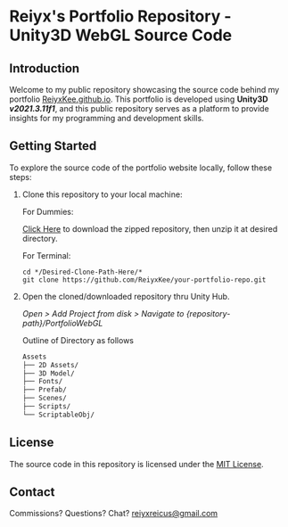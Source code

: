 # Reiyx's Portfolio Repository - Unity3D WebGL Source Code

## Introduction

Welcome to my public repository showcasing the source code behind my portfolio [ReiyxKee.github.io](https://reiyxkee.github.io). 
This portfolio is developed using **Unity3D *v2021.3.11f1***, and this public repository serves as a platform to provide insights for my programming and development skills.


## Getting Started

To explore the source code of the portfolio website locally, follow these steps:

1. Clone this repository to your local machine:

   For Dummies:
   
   [Click Here](https://github.com/ReiyxKee/PortfolioWebGL/archive/refs/heads/main.zip) to download the zipped repository, then unzip it at desired directory.
   
   For Terminal:
   ```
   cd */Desired-Clone-Path-Here/*
   git clone https://github.com/ReiyxKee/your-portfolio-repo.git
   ```
   
2. Open the cloned/downloaded repository thru Unity Hub.

   *Open > Add Project from disk > Navigate to {repository-path}/PortfolioWebGL*

   Outline of Directory as follows
   ```bash
   Assets
   ├── 2D Assets/
   ├── 3D Model/
   ├── Fonts/
   ├── Prefab/
   ├── Scenes/
   ├── Scripts/
   └── ScriptableObj/
   ```

## License

The source code in this repository is licensed under the [MIT License](LICENSE).

## Contact

Commissions? Questions? Chat? [reiyxreicus@gmail.com](mailto:reiyxreicus@gmail.com?subject=Re:From_Github_Portfolio:)
